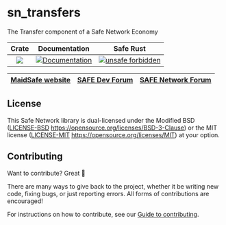 # sn_transfers
The Transfer component of a Safe Network Economy

|Crate|Documentation|Safe Rust|
|:-:|:-:|:-:|
|[![](http://meritbadge.herokuapp.com/sn_transfers)](https://crates.io/crates/sn_transfers)|[![Documentation](https://docs.rs/sn_transfers/badge.svg)](https://docs.rs/sn_transfers)|[![unsafe forbidden](https://img.shields.io/badge/unsafe-forbidden-error.svg)](https://github.com/rust-secure-code/safety-dance/)|

| [MaidSafe website](https://maidsafe.net) | [SAFE Dev Forum](https://forum.safedev.org) | [SAFE Network Forum](https://safenetforum.org) |
|:-:|:-:|:-:|

## License

This Safe Network library is dual-licensed under the Modified BSD ([LICENSE-BSD](LICENSE-BSD) https://opensource.org/licenses/BSD-3-Clause) or the MIT license ([LICENSE-MIT](LICENSE-MIT) https://opensource.org/licenses/MIT) at your option.

## Contributing

Want to contribute? Great :tada:

There are many ways to give back to the project, whether it be writing new code, fixing bugs, or just reporting errors. All forms of contributions are encouraged!

For instructions on how to contribute, see our [Guide to contributing](https://github.com/maidsafe/QA/blob/master/CONTRIBUTING.md).
